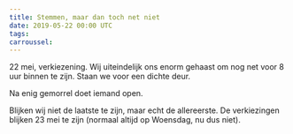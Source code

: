 ```yaml
---
title: Stemmen, maar dan toch net niet
date: 2019-05-22 00:00 UTC
tags: 
carroussel:
---
```

22 mei, verkiezening. Wij uiteindelijk ons enorm gehaast om nog net voor 8 uur binnen te zijn. Staan we voor een dichte deur.

Na enig gemorrel doet iemand open. 

Blijken wij niet de laatste te zijn, maar echt de allereerste. De verkiezingen blijken 23 mei te zijn (normaal altijd op Woensdag, nu dus niet).

